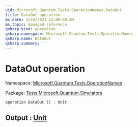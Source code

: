 ```yaml
---
uid: Microsoft.Quantum.Tests.OperationNames.DataOut
title: DataOut operation
ms.date: 3/24/2021 12:00:00 AM
ms.topic: managed-reference
qsharp.kind: operation
qsharp.namespace: Microsoft.Quantum.Tests.OperationNames
qsharp.name: DataOut
qsharp.summary: ''
---
```


# DataOut operation

Namespace: [Microsoft.Quantum.Tests.OperationNames](xref:Microsoft.Quantum.Tests.OperationNames)

Package: [Tests.Microsoft.Quantum.Simulators](https://nuget.org/packages/Tests.Microsoft.Quantum.Simulators)




```qsharp
operation DataOut () : Unit
```


## Output : [Unit](xref:microsoft.quantum.lang-ref.unit)

